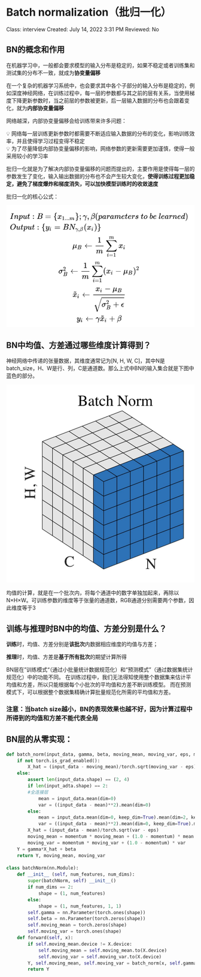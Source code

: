 # Batch normalization（批归一化）

Class: interview
Created: July 14, 2022 3:31 PM
Reviewed: No

## BN的概念和作用

在机器学习中，一般都会要求模型的输入分布是稳定的，如果不稳定或者训练集和测试集的分布不一致，就成为**协变量偏移**

在一个复杂的机器学习系统中，也会要求其中各个子部分的输入分布是稳定的，例如深度神经网络，在训练过程中，每一层的参数都与其之前的层有关系，当使用梯度下降更新参数时，当之前层的参数被更新，后一层输入数据的分布也会跟着变化，就为**内部协变量偏移**

网络越深，内部协变量偏移会给训练带来许多问题：

<aside>
💡 网络每一层训练更新参数时都需要不断适应输入数据的分布的变化，影响训练效率，并且使得学习过程变得不稳定

</aside>

<aside>
💡 为了尽量降低内部协变量偏移的影响，网络参数的更新需要更加谨慎，使得一般采用较小的学习率

</aside>

批归一化就是为了解决内部协变量偏移的问题而提出的，主要作用是使得每一层的参数发生了变化，输入输出数据的分布也不会产生较大变化，**使得训练过程更加稳定，避免了梯度爆炸和梯度消失，可以加快模型训练时的收敛速度**

批归一化的核心公式：

![Untitled](https://github.com/Sunnyio8/Machine-learning-studies/blob/main/images/Untitled.png)

## ****BN中均值、方差通过哪些维度计算得到？****

神经网络中传递的张量数据，其维度通常记为[N, H, W, C]，其中N是batch_size，H、W是行、列，C是通道数。那么上式中BN的输入集合就是下图中蓝色的部分。

![Untitled](https://github.com/Sunnyio8/Machine-learning-studies/blob/main/images/Untitled%201.png)

均值的计算，就是在一个批次内，将每个通道中的数字单独加起来，再除以N×H×W。可训练参数的维度等于张量的通道数，RGB通道分别需要两个参数，因此维度等于3

## ****训练与推理时BN中的均值、方差分别是什么？****

**训练**时，均值、方差分别是**该批次**内数据相应维度的均值与方差；

**推理**时，均值、方差是**基于所有批次**的期望计算所得

BN层在”训练模式“（通过小批量统计数据规范化）和“预测模式”（通过数据集统计规范化）中的功能不同。 在训练过程中，我们无法得知使用整个数据集来估计平均值和方差，所以只能根据每个小批次的平均值和方差不断训练模型。 而在预测模式下，可以根据整个数据集精确计算批量规范化所需的平均值和方差。

 

### **注意：当batch size越小，BN的表现效果也越不好，因为计算过程中所得到的均值和方差不能代表全局**

## BN层的从零实现：

```python
def batch_norm(input_data, gamma, beta, moving_mean, moving_var, eps, momentum):
    if not torch.is_grad_enabled():
        X_hat = (input_data - moving_mean)/torch.sqrt(moving_var - eps)
    else:
        assert len(input_data.shape) == (2, 4)
        if len(input_adta.shape) == 2:
        #全连接层
            mean = input_data.mean(dim=0)
            var = ((input_data - mean)**2).mean(dim=0)
        else:
            mean = input_data.mean(dim=0, keep_dim=True).mean(dim=2, keep_dim=True).mean(dim=3, keep_dim=True)
            var = ((input_data - mean)**2).mean(dim=0, keep_dim=True).mean(dim=2, keep_dim=True).mean(dim=3, keep_dim=True)
        X_hat = (input_data - mean)/torch.sqrt(var - eps)
        moving_mean = momentum * moving_mean + (1.0 - momentum) * mean
        moving_var = momentum * moving_var + (1.0 - momentum) * var
    Y = gamma*X_hat + beta
    return Y, moving_mean, moving_var

class batchNorm(nn.Module):
    def __init__ (self, num_features, num_dims):
        super(batchNorm, self) __init__()
        if num_dims == 2:
            shape = (1, num_features)
        else:
            shape = (1, num_features, 1, 1)
        self.gamma = nn.Parameter(torch.ones(shape))
        self.beta = nn.Parameter(torch.zeros(shape))
        self.moving_mean = torch.zeros(shape)
        self.moving_var = torch.ones(shape)
    def forward(self, x):
        if self.moving_mean.device != X.device:
            self.moving_mean = self.moving_mean.to(X.device)
            self.moving_var = self.moving_var.to(X.device)
        Y, self.moving_mean, self.moving_var = batch_norm(x, self.gamma, self.beta, self.moving_mean, self.moving_var, 1e-5, 0.9)
        return Y
```
